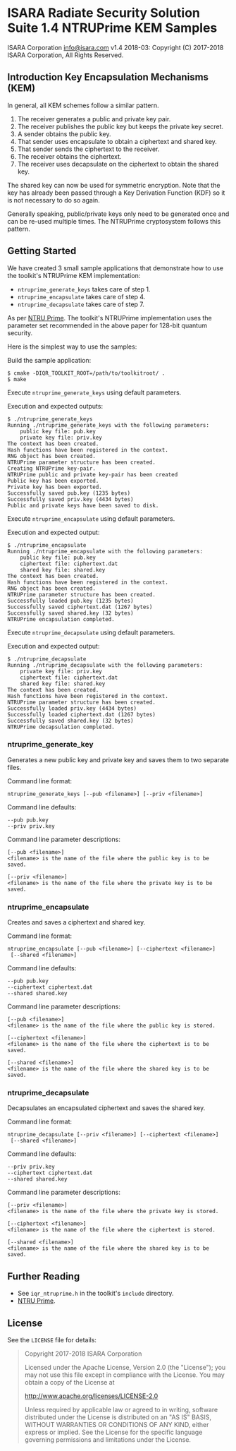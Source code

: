 # ISARA Radiate Security Solution Suite 1.4 NTRUPrime KEM Samples
ISARA Corporation <info@isara.com>
v1.4 2018-03: Copyright (C) 2017-2018 ISARA Corporation, All Rights Reserved.

## Introduction Key Encapsulation Mechanisms (KEM)

In general, all KEM schemes follow a similar pattern.

1.  The receiver generates a public and private key pair.
2.  The receiver publishes the public key but keeps the private key secret.
3.  A sender obtains the public key.
4.  That sender uses encapsulate to obtain a ciphertext and shared key.
5.  That sender sends the ciphertext to the receiver.
6.  The receiver obtains the ciphertext.
7.  The receiver uses decapsulate on the ciphertext to obtain the shared key.

The shared key can now be used for symmetric encryption. Note that the key has
already been passed through a Key Derivation Function (KDF) so it is not
necessary to do so again.

Generally speaking, public/private keys only need to be generated once and can
be re-used multiple times.
The NTRUPrime cryptosystem follows this pattern.

## Getting Started

We have created 3 small sample applications that demonstrate how to use the
toolkit's NTRUPrime KEM implementation:

* `ntruprime_generate_keys` takes care of step 1.
* `ntruprime_encapsulate` takes care of step 4.
* `ntruprime_decapsulate` takes care of step 7.

As per [NTRU Prime](https://eprint.iacr.org/2016/461).
The toolkit's NTRUPrime implementation uses the parameter set recommended in
the above paper for 128-bit quantum security.

Here is the simplest way to use the samples:

Build the sample application:

```
$ cmake -DIQR_TOOLKIT_ROOT=/path/to/toolkitroot/ .
$ make
```

Execute `ntruprime_generate_keys` using default parameters.

Execution and expected outputs:

```
$ ./ntruprime_generate_keys
Running ./ntruprime_generate_keys with the following parameters:
    public key file: pub.key
    private key file: priv.key
The context has been created.
Hash functions have been registered in the context.
RNG object has been created.
NTRUPrime parameter structure has been created.
Creating NTRUPrime key-pair.
NTRUPrime public and private key-pair has been created
Public key has been exported.
Private key has been exported.
Successfully saved pub.key (1235 bytes)
Successfully saved priv.key (4434 bytes)
Public and private keys have been saved to disk.
```

Execute `ntruprime_encapsulate` using default parameters.

Execution and expected output:

```
$ ./ntruprime_encapsulate
Running ./ntruprime_encapsulate with the following parameters:
    public key file: pub.key
    ciphertext file: ciphertext.dat
    shared key file: shared.key
The context has been created.
Hash functions have been registered in the context.
RNG object has been created.
NTRUPrime parameter structure has been created.
Successfully loaded pub.key (1235 bytes)
Successfully saved ciphertext.dat (1267 bytes)
Successfully saved shared.key (32 bytes)
NTRUPrime encapsulation completed.
```

Execute `ntruprime_decapsulate` using default parameters.

Execution and expected output:

```
$ ./ntruprime_decapsulate
Running ./ntruprime_decapsulate with the following parameters:
    private key file: priv.key
    ciphertext file: ciphertext.dat
    shared key file: shared.key
The context has been created.
Hash functions have been registered in the context.
NTRUPrime parameter structure has been created.
Successfully loaded priv.key (4434 bytes)
Successfully loaded ciphertext.dat (1267 bytes)
Successfully saved shared.key (32 bytes)
NTRUPrime decapsulation completed.
```

### ntruprime_generate_key

Generates a new public key and private key and saves them to two separate
files.

Command line format:

```
ntruprime_generate_keys [--pub <filename>] [--priv <filename>]
```

Command line defaults:

```
--pub pub.key
--priv priv.key
```

Command line parameter descriptions:

```
[--pub <filename>]
<filename> is the name of the file where the public key is to be saved.

[--priv <filename>]
<filename> is the name of the file where the private key is to be saved.
```

### ntruprime_encapsulate

Creates and saves a ciphertext and shared key.

Command line format:

```
ntruprime_encapsulate [--pub <filename>] [--ciphertext <filename>]
 [--shared <filename>]

```

Command line defaults:

```
--pub pub.key
--ciphertext ciphertext.dat
--shared shared.key
```

Command line parameter descriptions:

```
[--pub <filename>]
<filename> is the name of the file where the public key is stored.

[--ciphertext <filename>]
<filename> is the name of the file where the ciphertext is to be saved.

[--shared <filename>]
<filename> is the name of the file where the shared key is to be saved.
```

### ntruprime_decapsulate

Decapsulates an encapsulated ciphertext and saves the shared key.

Command line format:

```
ntruprime_decapsulate [--priv <filename>] [--ciphertext <filename>]
 [--shared <filename>]
```

Command line defaults:

```
--priv priv.key
--ciphertext ciphertext.dat
--shared shared.key
```

Command line parameter descriptions:

```
[--priv <filename>]
<filename> is the name of the file where the private key is stored.

[--ciphertext <filename>]
<filename> is the name of the file where the ciphertext is stored.

[--shared <filename>]
<filename> is the name of the file where the shared key is to be saved.
```

## Further Reading

* See `iqr_ntruprime.h` in the toolkit's `include` directory.
* [NTRU Prime](https://eprint.iacr.org/2016/461).

## License

See the `LICENSE` file for details:

> Copyright 2017-2018 ISARA Corporation
> 
> Licensed under the Apache License, Version 2.0 (the "License");
> you may not use this file except in compliance with the License.
> You may obtain a copy of the License at
> 
> http://www.apache.org/licenses/LICENSE-2.0
> 
> Unless required by applicable law or agreed to in writing, software
> distributed under the License is distributed on an "AS IS" BASIS,
> WITHOUT WARRANTIES OR CONDITIONS OF ANY KIND, either express or implied.
> See the License for the specific language governing permissions and
> limitations under the License.
